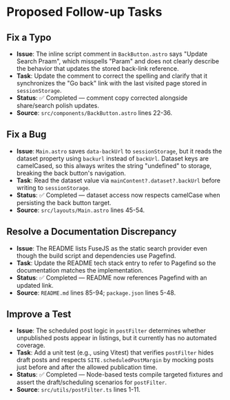 # Proposed Follow-up Tasks

## Fix a Typo
- **Issue**: The inline script comment in `BackButton.astro` says "Update Search Praam", which misspells "Param" and does not clearly describe the behavior that updates the stored back-link reference.
- **Task**: Update the comment to correct the spelling and clarify that it synchronizes the "Go back" link with the last visited page stored in `sessionStorage`.
- **Status**: ✅ Completed — comment copy corrected alongside share/search polish updates.
- **Source**: `src/components/BackButton.astro` lines 22-36.

## Fix a Bug
- **Issue**: `Main.astro` saves `data-backUrl` to `sessionStorage`, but it reads the dataset property using `backurl` instead of `backUrl`. Dataset keys are camelCased, so this always writes the string "undefined" to storage, breaking the back button's navigation.
- **Task**: Read the dataset value via `mainContent?.dataset?.backUrl` before writing to `sessionStorage`.
- **Status**: ✅ Completed — dataset access now respects camelCase when persisting the back button target.
- **Source**: `src/layouts/Main.astro` lines 45-54.

## Resolve a Documentation Discrepancy
- **Issue**: The README lists FuseJS as the static search provider even though the build script and dependencies use Pagefind.
- **Task**: Update the README tech stack entry to refer to Pagefind so the documentation matches the implementation.
- **Status**: ✅ Completed — README now references Pagefind with an updated link.
- **Source**: `README.md` lines 85-94; `package.json` lines 5-48.

## Improve a Test
- **Issue**: The scheduled post logic in `postFilter` determines whether unpublished posts appear in listings, but it currently has no automated coverage.
- **Task**: Add a unit test (e.g., using Vitest) that verifies `postFilter` hides draft posts and respects `SITE.scheduledPostMargin` by mocking posts just before and after the allowed publication time.
- **Status**: ✅ Completed — Node-based tests compile targeted fixtures and assert the draft/scheduling scenarios for `postFilter`.
- **Source**: `src/utils/postFilter.ts` lines 1-11.

